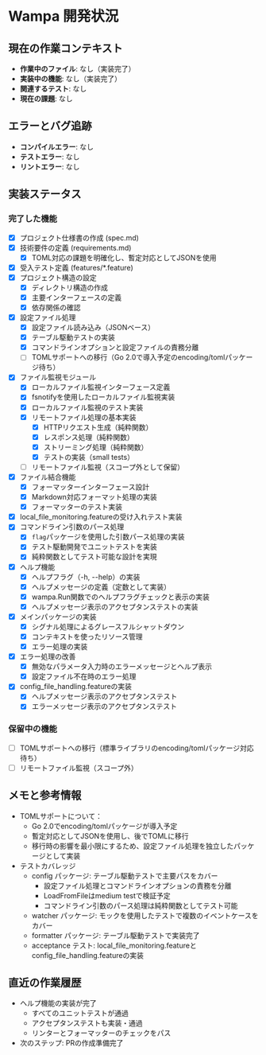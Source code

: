 # Wampa 開発状況

## 現在の作業コンテキスト
- **作業中のファイル**: なし（実装完了）
- **実装中の機能**: なし（実装完了）
- **関連するテスト**: なし
- **現在の課題**: なし

## エラーとバグ追跡
- **コンパイルエラー**: なし
- **テストエラー**: なし
- **リントエラー**: なし

## 実装ステータス
### 完了した機能
- [x] プロジェクト仕様書の作成 (spec.md)
- [x] 技術要件の定義 (requirements.md)
  - [x] TOML対応の課題を明確化し、暫定対応としてJSONを使用
- [x] 受入テスト定義 (features/*.feature)
- [x] プロジェクト構造の設定
  - [x] ディレクトリ構造の作成
  - [x] 主要インターフェースの定義
  - [x] 依存関係の確認
- [x] 設定ファイル処理
  - [x] 設定ファイル読み込み（JSONベース）
  - [x] テーブル駆動テストの実装
  - [x] コマンドラインオプションと設定ファイルの責務分離
  - [ ] TOMLサポートへの移行（Go 2.0で導入予定のencoding/tomlパッケージ待ち）
- [x] ファイル監視モジュール
  - [x] ローカルファイル監視インターフェース定義
  - [x] fsnotifyを使用したローカルファイル監視実装
  - [x] ローカルファイル監視のテスト実装
  - [x] リモートファイル処理の基本実装
    - [x] HTTPリクエスト生成（純粋関数）
    - [x] レスポンス処理（純粋関数）
    - [x] ストリーミング処理（純粋関数）
    - [x] テストの実装（small tests）
  - [ ] リモートファイル監視（スコープ外として保留）
- [x] ファイル結合機能
  - [x] フォーマッターインターフェース設計
  - [x] Markdown対応フォーマット処理の実装
  - [x] フォーマッターのテスト実装
- [x] local_file_monitoring.featureの受け入れテスト実装
- [x] コマンドライン引数のパース処理
  - [x] `flag`パッケージを使用した引数パース処理の実装
  - [x] テスト駆動開発でユニットテストを実装
  - [x] 純粋関数としてテスト可能な設計を実現
- [x] ヘルプ機能
  - [x] ヘルプフラグ（-h, --help）の実装
  - [x] ヘルプメッセージの定義（定数として実装）
  - [x] wampa.Run関数でのヘルプフラグチェックと表示の実装
  - [x] ヘルプメッセージ表示のアクセプタンステストの実装
- [x] メインパッケージの実装
  - [x] シグナル処理によるグレースフルシャットダウン
  - [x] コンテキストを使ったリソース管理
  - [x] エラー処理の実装
- [x] エラー処理の改善
  - [x] 無効なパラメータ入力時のエラーメッセージとヘルプ表示
  - [x] 設定ファイル不在時のエラー処理
- [x] config_file_handling.featureの実装
  - [x] ヘルプメッセージ表示のアクセプタンステスト
  - [x] エラーメッセージ表示のアクセプタンステスト

### 保留中の機能
- [ ] TOMLサポートへの移行（標準ライブラリのencoding/tomlパッケージ対応待ち）
- [ ] リモートファイル監視（スコープ外）

## メモと参考情報
- TOMLサポートについて：
  - Go 2.0でencoding/tomlパッケージが導入予定
  - 暫定対応としてJSONを使用し、後でTOMLに移行
  - 移行時の影響を最小限にするため、設定ファイル処理を独立したパッケージとして実装
- テストカバレッジ
  - config パッケージ: テーブル駆動テストで主要パスをカバー
    - 設定ファイル処理とコマンドラインオプションの責務を分離
    - LoadFromFileはmedium testで検証予定
    - コマンドライン引数のパース処理は純粋関数としてテスト可能
  - watcher パッケージ: モックを使用したテストで複数のイベントケースをカバー
  - formatter パッケージ: テーブル駆動テストで実装完了
  - acceptance テスト: local_file_monitoring.featureとconfig_file_handling.featureの実装

## 直近の作業履歴
- ヘルプ機能の実装が完了
  - すべてのユニットテストが通過
  - アクセプタンステストも実装・通過
  - リンターとフォーマッターのチェックをパス
- 次のステップ: PRの作成準備完了